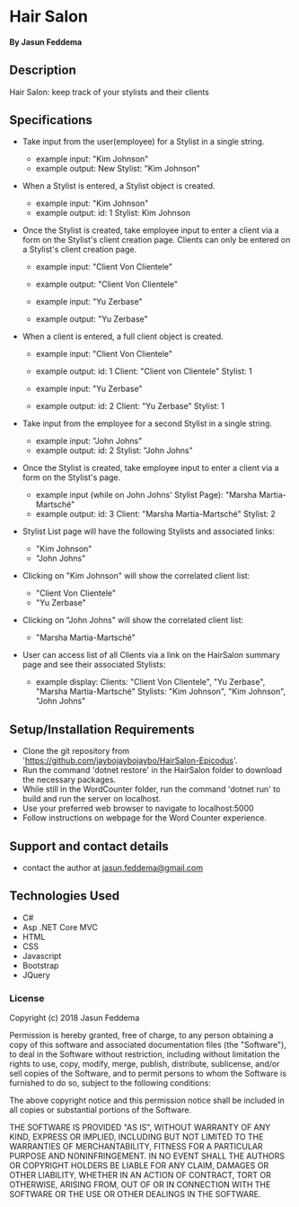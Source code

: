 
# Hair Salon
#### By Jasun Feddema

## Description
Hair Salon: keep track of your stylists and their clients

## Specifications
* Take input from the user(employee) for a Stylist in a single string.
  - example input: "Kim Johnson"
  - example output: New Stylist: "Kim Johnson"

* When a Stylist is entered, a Stylist object is created.
  - example input: "Kim Johnson"
  - example output:
    id: 1
    Stylist: Kim Johnson

* Once the Stylist is created, take employee input to enter a client via a form on the Stylist's client creation page.
  Clients can only be entered on a Stylist's client creation page.
  - example input: "Client Von Clientele"
  - example output: "Client Von Clientele"

  - example input: "Yu Zerbase"
  - example output: "Yu Zerbase"

* When a client is entered, a full client object is created.
  - example input: "Client Von Clientele"
  - example output:
    id: 1
    Client: "Client von Clientele"
    Stylist: 1

  - example input: "Yu Zerbase"
  - example output:
    id: 2
    Client: "Yu Zerbase"
    Stylist: 1

* Take input from the employee for a second Stylist in a single string.
  - example input: "John Johns"
  - example output:
    id: 2
    Stylist: "John Johns"

* Once the Stylist is created, take employee input to enter a client via a form on the Stylist's page.
  - example input (while on John Johns' Stylist Page): "Marsha Martia-Martsché"
  - example output:
    id: 3
    Client: "Marsha Martia-Martsché"
    Stylist: 2    

* Stylist List page will have the following Stylists and associated links:
  - "Kim Johnson"
  - "John Johns"

* Clicking on "Kim Johnson" will show the correlated client list:
  - "Client Von Clientele"
  - "Yu Zerbase"

* Clicking on "John Johns" will show the correlated client list:
  - "Marsha Martia-Martsché"

* User can access list of all Clients via a link on the HairSalon summary page and see their associated Stylists:
  - example display:
   Clients: "Client Von Clientele", "Yu Zerbase", "Marsha Martia-Martsché"
   Stylists: "Kim Johnson", "Kim Johnson", "John Johns"

## Setup/Installation Requirements

* Clone the git repository from 'https://github.com/jaybojaybojaybo/HairSalon-Epicodus'.
* Run the command 'dotnet restore' in the HairSalon folder to download the necessary packages.
* While still in the WordCounter folder, run the command 'dotnet run' to build and run the server on localhost.
* Use your preferred web browser to navigate to localhost:5000
* Follow instructions on webpage for the Word Counter experience.


## Support and contact details

* contact the author at jasun.feddema@gmail.com

## Technologies Used

* C#
* Asp .NET Core MVC
* HTML
* CSS
* Javascript
* Bootstrap
* JQuery

### License

Copyright (c) 2018 Jasun Feddema

Permission is hereby granted, free of charge, to any person obtaining a copy of this software and associated documentation files (the "Software"), to deal in the Software without restriction, including without limitation the rights to use, copy, modify, merge, publish, distribute, sublicense, and/or sell copies of the Software, and to permit persons to whom the Software is furnished to do so, subject to the following conditions:

The above copyright notice and this permission notice shall be included in all copies or substantial portions of the Software.

THE SOFTWARE IS PROVIDED "AS IS", WITHOUT WARRANTY OF ANY KIND, EXPRESS OR IMPLIED, INCLUDING BUT NOT LIMITED TO THE WARRANTIES OF MERCHANTABILITY, FITNESS FOR A PARTICULAR PURPOSE AND NONINFRINGEMENT. IN NO EVENT SHALL THE AUTHORS OR COPYRIGHT HOLDERS BE LIABLE FOR ANY CLAIM, DAMAGES OR OTHER LIABILITY, WHETHER IN AN ACTION OF CONTRACT, TORT OR OTHERWISE, ARISING FROM, OUT OF OR IN CONNECTION WITH THE SOFTWARE OR THE USE OR OTHER DEALINGS IN THE SOFTWARE.
